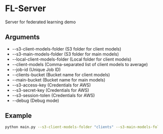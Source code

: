 # FL-Server

Server for federated learning demo

## Arguments
* --s3-client-models-folder (S3 folder for client models)
* --s3-main-models-folder (S3 folder for main models)
* --local-client-models-folder (Local folder for client models)
* --client-models (Comma-separated list of client models to average)
* --job-id (Unique Job ID)
* --clients-bucket (Bucket name for client models)
* --main-bucket (Bucket name for main models)
* --s3-access-key (Credentials for AWS)
* --s3-secret-key (Credentials for AWS)
* --s3-session-tolen (Credentials for AWS)
* --debug (Debug mode)

## Example
```bash
python main.py --s3-client-models-folder "clients" --s3-main-models-folder "main" --local-client-models-folder "./storage" --client-models "main_model.pt" --config-file "" --job-id 245425 --main-bucket "MY_BUCKET_NAME" --clients-bucket "ANOTHER_BUCKET_NAME"```
